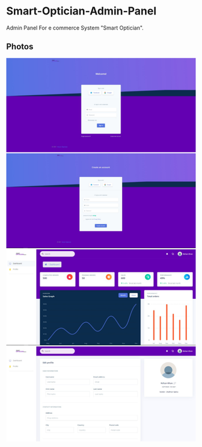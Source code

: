 # Smart-Optician-Admin-Panel
Admin Panel For e commerce System "Smart Optician".

## Photos
![Preview](1.jpeg)
![Preview](2.jpeg)
![Preview](3.jpeg)
![Preview](4.jpeg)